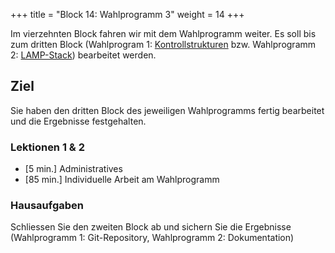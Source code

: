 +++
title = "Block 14: Wahlprogramm 3"
weight = 14
+++

Im vierzehnten Block fahren wir mit dem Wahlprogramm weiter. Es soll bis zum dritten Block (Wahlprogram 1: [Kontrollstrukturen](/wp1-go/go-3) bzw. Wahlprogramm 2: [LAMP-Stack](/wp2-nextcloud/lamp-stack)) bearbeitet werden.

## Ziel

Sie haben den dritten Block des jeweiligen Wahlprogramms fertig bearbeitet und die Ergebnisse festgehalten.

### Lektionen 1 & 2

- [5 min.] Administratives
- [85 min.] Individuelle Arbeit am Wahlprogramm

### Hausaufgaben

Schliessen Sie den zweiten Block ab und sichern Sie die Ergebnisse (Wahlprogramm 1: Git-Repository, Wahlprogramm 2: Dokumentation)
